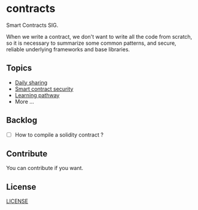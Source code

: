 # contracts

Smart Contracts SIG.

When we write a contract, we don't want to write all the code from scratch, so it is necessary to summarize some common patterns, and secure, reliable underlying frameworks and base libraries.

## Topics

- [Daily sharing](daily_sharing.md)
- [Smart contract security](security.md)
- [Learning pathway](pathway.md)
- More ...

## Backlog 

- [ ] How to compile a solidity contract ?

## Contribute

You can contribute if you want.

## License

[LICENSE](LICENSE)

